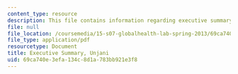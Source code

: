 ```yaml
---
content_type: resource
description: This file contains information regarding executive summary.
file: null
file_location: /coursemedia/15-s07-globalhealth-lab-spring-2013/69ca740e3efa134c8d1a783bb921e3f8_MIT15_S07S13_exe_sum_unj.pdf
file_type: application/pdf
resourcetype: Document
title: Executive Summary, Unjani
uid: 69ca740e-3efa-134c-8d1a-783bb921e3f8
---
```

